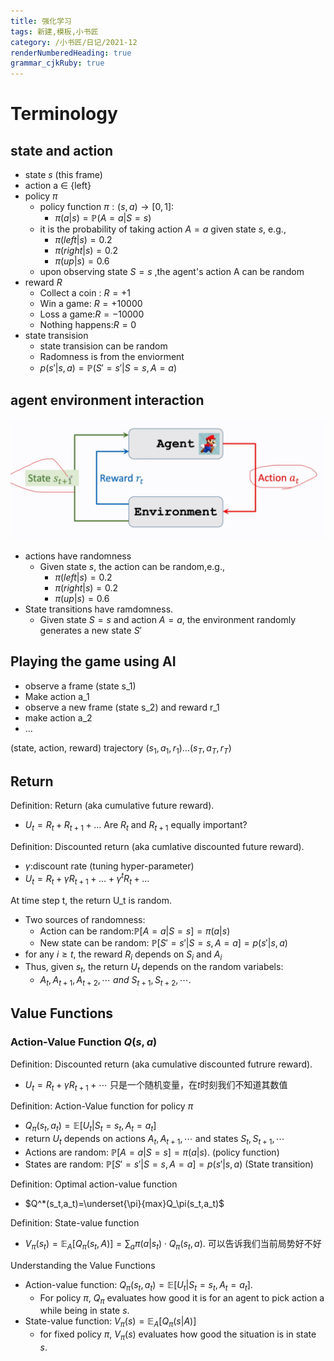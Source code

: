 ```yaml
---
title: 强化学习
tags: 新建,模板,小书匠
category: /小书匠/日记/2021-12
renderNumberedHeading: true
grammar_cjkRuby: true
---
```


# Terminology
## state and action
- state $s$ (this frame)
- action a $\in$ {left}
- policy $\pi$
	- policy function $\pi:(s,a) \to [0,1]$:
		- $\pi(a|s)=\mathbb{P}(A=a|S=s)$
	- it is the probability of taking action $A=a$ given state $s$, e.g.,
		- $\pi(left|s)=0.2$
		- $\pi(right|s)=0.2$
		- $\pi(up|s)=0.6$
	- upon observing state $S = s$ ,the agent's action A can be random
- reward $R$
	- Collect a coin : $R = +1$
	- Win a game: $R=+10000$
	- Loss a  game:$R=-10000$
	- Nothing happens:$R=0$
- state transision
	- state transision can be random
	- Radomness is from the enviorment
	- $p(s'|s,a) = \mathbb{P}(S'=s'|S=s,A=a)$

## agent environment interaction
![![enter description here](./images/1640243067718.png)](./images/1640243418748.png)
- actions have randomness
	- Given state $s$, the action can be random,e.g.,
		- $\pi(left|s)=0.2$
		- $\pi(right|s)=0.2$
		- $\pi(up|s)=0.6$
- State transitions have ramdomness.
	- Given state $S=s$ and action $A=a$, the environment randomly generates a new state $S'$

## Playing the game  using AI
- observe a frame (state s_1)
- Make action a_1
- observe a new frame (state s_2) and reward r_1
- make action a_2
- ...

(state, action, reward) trajectory
$(s_1,a_1,r_1) ... (s_T,a_T,r_T)$

## Return
Definition: Return (aka cumulative future reward).
- $U_t=R_t+R_{t+1}+...$
	Are $R_t$ and $R_{t+1}$ equally important?

Definition: Discounted return (aka cumlative discounted future reward).
- $\gamma$:discount rate (tuning hyper-parameter)
- $U_t = R_t + \gamma{}R_{t+1}+...+ \gamma^tR_{t}+...$

At time step t, the return U_t is random.
- Two sources of randomness:
	- Action can be random:$\mathbb{P}[A=a|S=s] = \pi(a|s)$
	- New state can be random: $\mathbb{P}[S'=s'|S=s,A=a] = p(s'|s,a)$
- for any $i\geq t$, the reward $R_i$ depends on $S_i$ and $A_i$
- Thus, given $s_t$, the return $U_t$ depends on the random variabels:
	- $A_t,A_{t+1},A_{t+2},\cdots \   and \ S_{t+1},S_{t+2},\cdots .$

## Value Functions
### Action-Value Function $Q(s,a)$
Definition: Discounted return (aka cumulative discounted futrure reward).
- $U_t=R_t+\gamma{}R_{t+1}+\cdots$ 
	只是一个随机变量，在$t$时刻我们不知道其数值

Definition: Action-Value function for policy $\pi$
- $Q_\pi{}(s_t,a_t)=\mathbb{E}[U_t|S_t=s_t,A_t=a_t]$
- return $U_t$ depends on actions $A_t,A_{t+1},\cdots$ and states $S_t,S_{t+1},\cdots$
- Actions are random: $\mathbb{P}[A=a|S=s]=\pi(a|s).$ (policy function)
- States are random: $\mathbb{P}[S'=s'|S=s,A=a]=p(s'|s,a)$ (State transition)

Definition: Optimal action-value function
- $Q^*(s_t,a_t)=\underset{\pi}{max}Q_\pi(s_t,a_t)$

Definition: State-value function
- $V_\pi(s_t)=\mathbb{E}_A[Q_\pi(s_t,A)] = \sum_a\pi(a|s_t)\cdot{}Q_\pi(s_t,a).$ 可以告诉我们当前局势好不好

Understanding the Value Functions
- Action-value function: $Q_\pi(s_t,a_t)=\mathbb{E}[U_t|S_t=s_t,A_t=a_t].$
	- For policy $\pi$, $Q_\pi$ evaluates how good it is for an agent to pick action a while being in state $s$.
- State-value function: $V_\pi(s)=\mathbb{E}_A[Q_\pi(s|A)]$
	- for fixed policy $\pi$, $V_\pi(s)$ evaluates how good the situation is in state $s$.